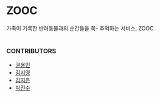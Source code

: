 # ZOOC
가족이 기록한 반려동물과의 순간들을 쭉- 추억하는 서비스, ZOOC<br/><br/>

### CONTRIBUTORS
* [권용민](https://github.com/briandr97)<br/>
* [김지영](https://github.com/Cat-JiYoung)<br/>
* [김지은](https://github.com/JIEUN-NA)<br/>
* [박진수](https://github.com/jinsu4755)<br/><br/>